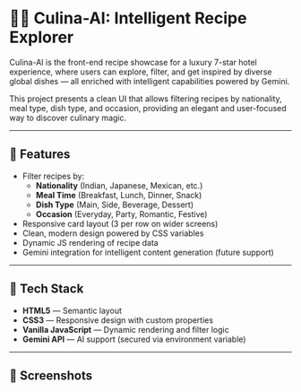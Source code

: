 # 🧑‍🍳 Culina-AI: Intelligent Recipe Explorer

Culina-AI is the front-end recipe showcase for a luxury 7-star hotel experience, where users can explore, filter, and get inspired by diverse global dishes — all enriched with intelligent capabilities powered by Gemini.

This project presents a clean UI that allows filtering recipes by nationality, meal type, dish type, and occasion, providing an elegant and user-focused way to discover culinary magic.

---

## 🔮 Features

- Filter recipes by:
  - **Nationality** (Indian, Japanese, Mexican, etc.)
  - **Meal Time** (Breakfast, Lunch, Dinner, Snack)
  - **Dish Type** (Main, Side, Beverage, Dessert)
  - **Occasion** (Everyday, Party, Romantic, Festive)
- Responsive card layout (3 per row on wider screens)
- Clean, modern design powered by CSS variables
- Dynamic JS rendering of recipe data
- Gemini integration for intelligent content generation (future support)

---

## 🚀 Tech Stack

- **HTML5** — Semantic layout
- **CSS3** — Responsive design with custom properties
- **Vanilla JavaScript** — Dynamic rendering and filter logic
- **Gemini API** — AI support (secured via environment variable)

---

## 📸 Screenshots


